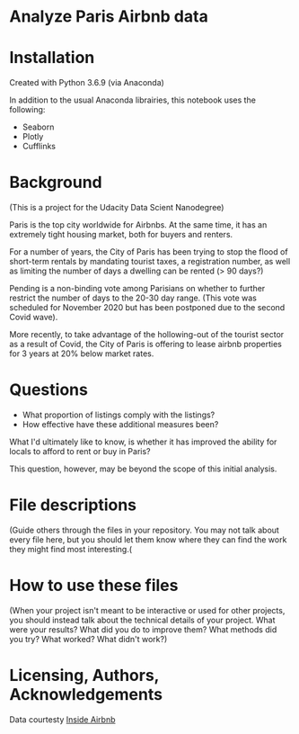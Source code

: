 # Analyze Paris Airbnb data

# Installation

Created with Python 3.6.9 (via Anaconda)

In addition to the usual Anaconda librairies, this notebook uses the following:

* Seaborn
* Plotly
* Cufflinks

# Background

(This is a project for the Udacity Data Scient Nanodegree)

Paris is the top city worldwide for Airbnbs. At the same time, it has an extremely tight housing market, both for buyers and renters.

For a number of years, the City of Paris has been trying to stop the flood of short-term rentals by mandating tourist taxes, a registration number, as well as limiting the number of days a dwelling can be rented (> 90 days?)

Pending is a non-binding vote among Parisians on whether to further restrict the number of days to the 20-30 day range. (This vote was scheduled for November 2020 but has been postponed due to the second Covid wave).

More recently, to take advantage of the hollowing-out of the tourist sector as a result of Covid, the City of Paris is offering to lease airbnb properties for 3 years at 20% below market rates.

# Questions

* What proportion of listings comply with the listings?
* How effective have these additional measures been? 

What I'd ultimately like to know, is whether it has improved the ability for locals to afford to rent or buy in Paris? 

This question, however, may be beyond the scope of this initial analysis.

# File descriptions

(Guide others through the files in your repository. You may not talk about every file here, but you should let them know where they can find the work they might find most interesting.(

# How to use these files

(When your project isn't meant to be interactive or used for other projects, you should instead talk about the technical details of your project. What were your results? What did you do to improve them? What methods did you try? What worked? What didn't work?)

# Licensing, Authors, Acknowledgements

Data courtesty [Inside Airbnb](http://insideairbnb.com/index.html)
